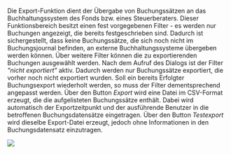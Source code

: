 Die Export-Funktion dient der Übergabe von Buchungssätzen an das Buchhaltungssystem des Fonds bzw. eines Steuerberaters. Dieser Funktionsbereich
besitzt einen fest vorgegebenen Filter - es werden nur Buchungen angezeigt, die bereits festgeschrieben sind. Dadurch ist sichergestellt, dass keine
Buchungssätze, die sich noch nicht im Buchungsjournal befinden, an externe Buchhaltungssysteme übergeben werden können. Über weitere
Filter können die zu exportierenden Buchungen ausgewählt werden. Nach dem Aufruf des Dialogs ist der Filter _"nicht exportiert"_ aktiv.
Dadurch werden nur Buchungssätze exportiert, die vorher noch nicht exportiert wurden. Soll ein bereits Erfolgter Buchungsexport wiederholt werden, so
muss der Filter dementsprechend angepasst werden. Über den Button _Export_ wird eine Datei im CSV-Format erzeugt, die die aufgelisteten
Buchungssätze enthält. Dabei wird automatisch der Exportzeitpunkt und der ausführende Benutzer in die betroffenen Buchungsdatensätze
eingetragen. Über den Button _Testexport_ wird dieselbe Export-Datei erzeugt, jedoch ohne Informationen in den Buchungsdatensatz einzutragen.

![](http://xpecto.github.io/docs/img/img087.png)
